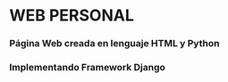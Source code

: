    # WEB PERSONAL

   ### Página Web creada en lenguaje HTML y Python
   ### Implementando Framework Django
